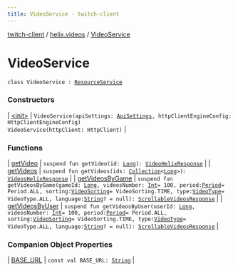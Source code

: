 ```yaml
---
title: VideoService - twitch-client
---
```


[twitch-client](../../index.html) / [helix.videos](../index.html) / [VideoService](./index.html)

# VideoService

`class VideoService : `[`ResourceService`](../../helix.http/-resource-service/index.html)

### Constructors

| [&lt;init&gt;](-init-.html) | `VideoService(apiSettings: `[`ApiSettings`](../../helix.http.credentials/-api-settings/index.html)`, httpClientEngineConfig: HttpClientEngineConfig)`<br>`VideoService(httpClient: HttpClient)` |

### Functions

| [getVideo](get-video.html) | `suspend fun getVideo(id: `[`Long`](https://kotlinlang.org/api/latest/jvm/stdlib/kotlin/-long/index.html)`): `[`VideoHelixResponse`](../-video-helix-response/index.html) |
| [getVideos](get-videos.html) | `suspend fun getVideos(ids: `[`Collection`](https://kotlinlang.org/api/latest/jvm/stdlib/kotlin.collections/-collection/index.html)`<`[`Long`](https://kotlinlang.org/api/latest/jvm/stdlib/kotlin/-long/index.html)`>): `[`VideosHelixResponse`](../-videos-helix-response/index.html) |
| [getVideosByGame](get-videos-by-game.html) | `suspend fun getVideosByGame(gameId: `[`Long`](https://kotlinlang.org/api/latest/jvm/stdlib/kotlin/-long/index.html)`, videosNumber: `[`Int`](https://kotlinlang.org/api/latest/jvm/stdlib/kotlin/-int/index.html)` = 100, period: `[`Period`](../../helix.shared.model.request/-period/index.html)` = Period.ALL, sorting: `[`VideoSorting`](../../helix.videos.model.request/-video-sorting/index.html)` = VideoSorting.TIME, type: `[`VideoType`](../../helix.videos.model.request/-video-type/index.html)` = VideoType.ALL, language: `[`String`](https://kotlinlang.org/api/latest/jvm/stdlib/kotlin/-string/index.html)`? = null): `[`ScrollableVideosResponse`](../-scrollable-videos-response/index.html) |
| [getVideosByUser](get-videos-by-user.html) | `suspend fun getVideosByUser(userId: `[`Long`](https://kotlinlang.org/api/latest/jvm/stdlib/kotlin/-long/index.html)`, videosNumber: `[`Int`](https://kotlinlang.org/api/latest/jvm/stdlib/kotlin/-int/index.html)` = 100, period: `[`Period`](../../helix.shared.model.request/-period/index.html)` = Period.ALL, sorting: `[`VideoSorting`](../../helix.videos.model.request/-video-sorting/index.html)` = VideoSorting.TIME, type: `[`VideoType`](../../helix.videos.model.request/-video-type/index.html)` = VideoType.ALL, language: `[`String`](https://kotlinlang.org/api/latest/jvm/stdlib/kotlin/-string/index.html)`? = null): `[`ScrollableVideosResponse`](../-scrollable-videos-response/index.html) |

### Companion Object Properties

| [BASE_URL](-b-a-s-e_-u-r-l.html) | `const val BASE_URL: `[`String`](https://kotlinlang.org/api/latest/jvm/stdlib/kotlin/-string/index.html) |

